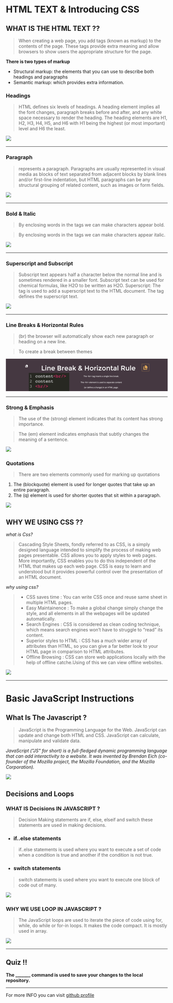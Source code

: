 # HTML TEXT & Introducing CSS
## WHAT IS THE HTML TEXT ??
> When creating a web page, you add tags
(known as markup) to the contents of the
page. These tags provide extra meaning
and allow browsers to show users the
appropriate structure for the page.

**There is two types of markup**
- Structural markup: the elements that you can use to describe both headings and paragraphs
- Semantic markup: which provides extra information.

### Headings
> HTML defines six levels of headings. A heading element implies all the font changes, paragraph breaks before and after, and any white space necessary to render the heading. The heading elements are H1, H2, H3, H4, H5, and H6 with H1 being the highest (or most important) level and H6 the least.

![](https://iq.opengenus.org/content/images/2019/08/img8.png)

<hr />

### Paragraph 
> represents a paragraph. Paragraphs are usually represented in visual media as blocks of text separated from adjacent blocks by blank lines and/or first-line indentation, but HTML paragraphs can be any structural grouping of related content, such as images or form fields.

![](https://i1.wp.com/www.tutorialbrain.com/wp-content/uploads/2018/10/paragraph-tag.png?fit=1920%2C1080&ssl=1)

<hr />

### Bold & Italic
> By enclosing words in the tags we can make
characters appear bold.

> By enclosing words in the tags we can make
characters appear italic.

![](https://encrypted-tbn0.gstatic.com/images?q=tbn:ANd9GcT1tAewI46AuEQLDq8uEyj6hG5J01Ly3um5pg&usqp=CAU)

<hr />

### Superscript and Subscript
> Subscript text appears half a character below the normal line and is sometimes rendered in a smaller font. Subscript text can be used for chemical formulas, like H2O to be written as H2O.
Superscript: The tag is used to add a superscript text to the HTML document. The tag defines the superscript text.

![](https://www.htmldog.com/figures/superscript.png)

<hr />

### Line Breaks & Horizontal Rules
> (br) the browser will automatically show
each new paragraph or heading
on a new line.

> To create a break between
themes

![](https://raw.githubusercontent.com/lennyroyroy/basics-image/master/linebreak-horizontal.png)

<hr />

### Strong & Emphasis 
> The use of the (strong)
element indicates that its
content has strong importance.

> The (em) element indicates
emphasis that subtly changes
the meaning of a sentence.

![](https://image.slidesharecdn.com/htmlstarting-140210030344-phpapp01/95/html-starting-8-638.jpg?cb=1392001510)

### Quotations
> There are two elements
commonly used for marking up
quotations

1. The (blockquote) element is
used for longer quotes that take
up an entire paragraph.
2. The (q) element is used for
shorter quotes that sit within
a paragraph.

![](https://i7x7p5b7.stackpathcdn.com/codrops/wp-content/uploads/2014/12/quotes-pairs.png)

## WHY WE USING CSS ??
_what is Css?_
> Cascading Style Sheets, fondly referred to as CSS, is a simply designed language intended to simplify the process of making web pages presentable. CSS allows you to apply styles to web pages. More importantly, CSS enables you to do this independent of the HTML that makes up each web page.
CSS is easy to learn and understood but it provides powerful control over the presentation of an HTML document.

_why using css?_
> - CSS saves time : You can write CSS once and reuse same sheet in multiple HTML pages.
> - Easy Maintainence : To make a global change simply change the style, and all elements in all the webpages will be updated automatically.
> - Search Engines : CSS is considered as clean coding technique, which means search engines won’t have to struggle to “read” its content.
> - Superior styles to HTML : CSS has a much wider array of attributes than HTML, so you can give a far better look to your HTML page in comparison to HTML attributes.
> - Offline Browsing : CSS can store web applications locally with the help of offline catche.Using of this we can view offline websites.

![](https://images.slideplayer.com/19/5910055/slides/slide_3.jpg)

<hr/>

# Basic JavaScript Instructions
## What Is The Javascript ?
> JavaScript is the Programming Language for the Web.
JavaScript can update and change both HTML and CSS.
JavaScript can calculate, manipulate and validate data.

_JavaScript ("JS" for short) is a full-fledged dynamic programming language that can add interactivity to a website. It was invented by Brendan Eich (co-founder of the Mozilla project, the Mozilla Foundation, and the Mozilla Corporation)._

![](https://digitalmarketingdeal.com/blog/wp-content/uploads/2019/12/What-is-JavaScript-and-what-can-it-do.jpg)

## Decisions and Loops
### WHAT IS Decisions IN JAVASCRIPT ?
> Decision Making statements are if, else, elseif and switch these statements are used in making decisions.

- ### if..else statements
> if..else statements is used where you want to execute a set of code when a condition is true and another if the condition is not true.
- ### switch statements
> switch statements is used where you want to execute one block of code out of many.

![](https://i.pinimg.com/474x/1b/98/d1/1b98d1847ef10e41d51f060d68a4f47c.jpg)

### WHY WE USE LOOP IN JAVASCRIPT ?
> The JavaScript loops are used to iterate the piece of code using for, while, do while or for-in loops. It makes the code compact. It is mostly used in array.

![](https://media.geeksforgeeks.org/wp-content/uploads/Loop1.png)

<hr/>

## Quiz !!

**The _______ command is used to save your changes to the local repository.**

<hr/>

For more INFO you can visit [github profile](https://github.com/sultan-elayan)